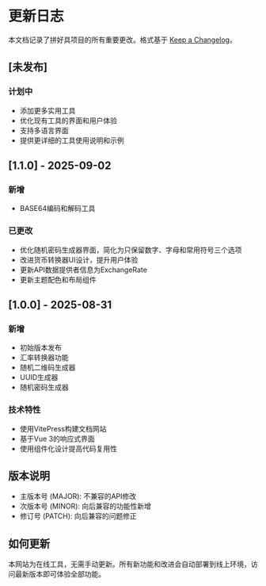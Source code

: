 # 更新日志

本文档记录了拼好具项目的所有重要更改。格式基于 [Keep a Changelog](https://keepachangelog.com/zh-CN/1.0.0/)。

## [未发布]

### 计划中
- 添加更多实用工具
- 优化现有工具的界面和用户体验
- 支持多语言界面
- 提供更详细的工具使用说明和示例

## [1.1.0] - 2025-09-02
### 新增
- BASE64编码和解码工具

### 已更改
- 优化随机密码生成器界面，简化为只保留数字、字母和常用符号三个选项
- 改进货币转换器UI设计，提升用户体验
- 更新API数据提供者信息为ExchangeRate
- 更新主题配色和布局组件

## [1.0.0] - 2025-08-31

### 新增
- 初始版本发布
- 汇率转换器功能
- 随机二维码生成器
- UUID生成器
- 随机密码生成器

### 技术特性
- 使用VitePress构建文档网站
- 基于Vue 3的响应式界面
- 使用组件化设计提高代码复用性

## 版本说明

- 主版本号 (MAJOR): 不兼容的API修改
- 次版本号 (MINOR): 向后兼容的功能性新增
- 修订号 (PATCH): 向后兼容的问题修正

## 如何更新

本网站为在线工具，无需手动更新。所有新功能和改进会自动部署到线上环境，访问最新版本即可体验全部功能。
